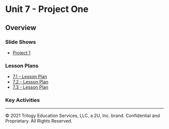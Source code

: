 # Unit 7 - Project One

## Overview

### Slide Shows

* [Project 1](https://docs.google.com/presentation/d/1mRDFqWhRCC6kxhzWoabFfe-wIbHfbQYmUXTcJ3AlODI/edit#slide=id.g77752d2469_0_0)

### Lesson Plans

* [7.1 - Lesson Plan](../../01-Lesson-Plans/07-Project-1/1/LessonPlan.md)
* [7.2 - Lesson Plan](../../01-Lesson-Plans/07-Project-1/2/LessonPlan.md)
* [7.3 - Lesson Plan](../../01-Lesson-Plans/07-Project-1/3/LessonPlan.md)

### Key Activities

- - -

© 2021 Trilogy Education Services, LLC, a 2U, Inc. brand. Confidential and Proprietary. All Rights Reserved.
